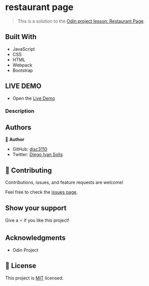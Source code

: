 # restaurant page

> This is a solution to the [Odin project lesson: Restaurant Page](https://www.theodinproject.com/lessons/node-path-javascript-restaurant-page).

## Built With

- JavaScript
- CSS
- HTML
- Webpack
- Bootstrap

## LIVE DEMO

- Open the [Live Demo](https://disc3110.github.io/restaurant-page/)

### Description

## Authors

👤 **Author**

- GitHub: [disc3110](https://github.com/disc3110)
- Twitter: [Diego Ivan Solis](https://twitter.com/disc3110)

## 🤝 Contributing

Contributions, issues, and feature requests are welcome!

Feel free to check the [issues page](https://github.com/disc3110/tic-tac-toe/issues).

## Show your support

Give a ⭐️ if you like this project!

## Acknowledgments

- Odin Project

## 📝 License

This project is [MIT](https://es.wikipedia.org/wiki/Licencia_MIT) licensed.
